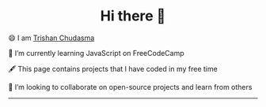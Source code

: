 <h1 align="center">Hi there 👋</h1>

  
😄 I am <a href="https://solo.to/trishan" target="-blank">Trishan Chudasma</a>

🌱 I’m currently learning JavaScript on FreeCodeCamp

🖋 This page contains projects that I have coded in my free time

👯 I’m looking to collaborate on open-source projects and learn from others

<hr>


<!--
**chudasmat/chudasmat** is a ✨ _special_ ✨ repository because its `README.md` (this file) appears on your GitHub profile.

Here are some ideas to get you started:

- 🔭 I’m currently working on ...
- 🌱 I’m currently learning ...
- 👯 I’m looking to collaborate on ...
- 🤔 I’m looking for help with ...
- 💬 Ask me about ...
- 📫 How to reach me: ...
- 😄 Pronouns: ...
- ⚡ Fun fact: ...
-->
